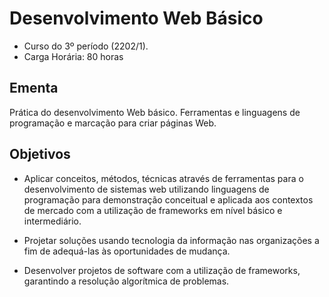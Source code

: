 # Desenvolvimento Web Básico

* Curso do 3º período (2202/1).
* Carga Horária: 80 horas

## Ementa

Prática do desenvolvimento Web básico. Ferramentas e linguagens de programação e marcação para criar páginas Web.

## Objetivos

* Aplicar conceitos, métodos, técnicas através de ferramentas para o desenvolvimento de sistemas web utilizando linguagens de programação para demonstração conceitual e aplicada aos contextos de mercado com a utilização de frameworks em nível básico e intermediário.

* Projetar soluções usando tecnologia da informação nas organizações a fim de adequá-las às oportunidades de mudança.

* Desenvolver projetos de software com a utilização de frameworks, garantindo a resolução algorítmica de problemas.

